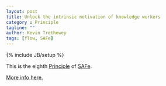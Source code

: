 ```yaml
---
layout: post
title: Unlock the intrinsic motivation of knowledge workers
category : Principle
tagline: ""
author: Kevin Trethewey
tags: [flow, SAFe]
---
```

{% include JB/setup %}

This is the eighth [Principle](/principles.html) of [SAFe](/prototype/SAFe/).

[More info here.](http://scaledagileframework.com/unlock-the-intrinsic-motivation-of-knowledge-workers/)